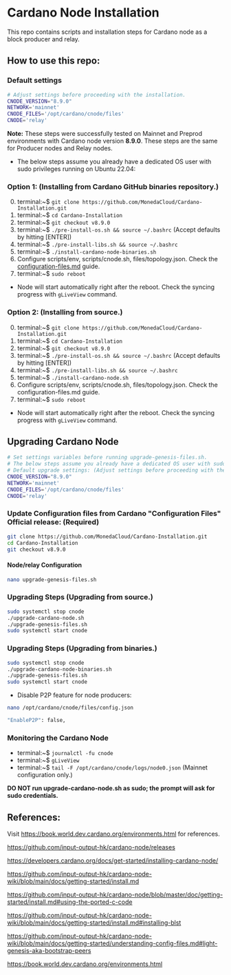 # Cardano Node Installation

This repo contains scripts and installation steps for Cardano node as a block producer and relay.

## How to use this repo:

### Default settings

```bash
# Adjust settings before proceeding with the installation.
CNODE_VERSION="8.9.0"
NETWORK='mainnet'
CNODE_FILES='/opt/cardano/cnode/files'
CNODE='relay'
```

**Note:** These steps were successfully tested on Mainnet and Preprod environments with Cardano node version **8.9.0**. These steps are the same for Producer nodes and Relay nodes.

- The below steps assume you already have a dedicated OS user with sudo privileges running on Ubuntu 22.04:

### Option 1: (Installing from Cardano GitHub binaries repository.)

0. terminal:~$ `git clone https://github.com/MonedaCloud/Cardano-Installation.git`
1. terminal:~$ `cd Cardano-Installation`
2. terminal:~$ `git checkout v8.9.0`
3. terminal:~$ `./pre-install-os.sh && source ~/.bashrc` (Accept defaults by hitting [ENTER])
5. terminal:~$ `./pre-install-libs.sh && source ~/.bashrc`
7. terminal:~$ `./install-cardano-node-binaries.sh`
8. Configure scripts/env, scripts/cnode.sh, files/topology.json. Check the [configuration-files.md](https://github.com/MonedaCloud/Cardano-Installation/blob/main/configuration-files.md) guide.
9. terminal:~$ `sudo reboot`
* Node will start automatically right after the reboot. Check the syncing progress with `gLiveView` command.

### Option 2: (Installing from source.)

0. terminal:~$ `git clone https://github.com/MonedaCloud/Cardano-Installation.git`
1. terminal:~$ `cd Cardano-Installation`
2. terminal:~$ `git checkout v8.9.0`
3. terminal:~$ `./pre-install-os.sh && source ~/.bashrc` (Accept defaults by hitting [ENTER])
5. terminal:~$ `./pre-install-libs.sh && source ~/.bashrc`
7. terminal:~$ `./install-cardano-node.sh`
8. Configure scripts/env, scripts/cnode.sh, files/topology.json. Check the configuration-files.md guide.
9. terminal:~$ `sudo reboot`
* Node will start automatically right after the reboot. Check the syncing progress with `gLiveView` command.

## Upgrading Cardano Node

```bash
# Set settings variables before running upgrade-genesis-files.sh.
# The below steps assume you already have a dedicated OS user with sudo privileges running on Ubuntu 22.04:
# Default upgrade settings: (Adjust settings before proceeding with the upgrade.)
CNODE_VERSION="8.9.0"
NETWORK='mainnet'
CNODE_FILES='/opt/cardano/cnode/files'
CNODE='relay'
```

### Update Configuration files from Cardano "Configuration Files" Official release: (Required)

```bash
git clone https://github.com/MonedaCloud/Cardano-Installation.git
cd Cardano-Installation
git checkout v8.9.0
```

#### Node/relay Configuration

```bash
nano upgrade-genesis-files.sh
```

### Upgrading Steps (Upgrading from source.)

```bash
sudo systemctl stop cnode
./upgrade-cardano-node.sh
./upgrade-genesis-files.sh
sudo systemctl start cnode
```

### Upgrading Steps (Upgrading from binaries.)

```bash
sudo systemctl stop cnode
./upgrade-cardano-node-binaries.sh
./upgrade-genesis-files.sh
sudo systemctl start cnode
```

- Disable P2P feature for node producers:

```bash
nano /opt/cardano/cnode/files/config.json
```

```bash
"EnableP2P": false,
```

### Monitoring the Cardano Node

- terminal:~$ `journalctl -fu cnode`
- terminal:~$ `gLiveView`
- terminal:~$ `tail -F /opt/cardano/cnode/logs/node0.json` (Mainnet configuration only.)


**DO NOT run upgrade-cardano-node.sh as sudo; the prompt will ask for sudo credentials.**

## References:

Visit https://book.world.dev.cardano.org/environments.html for references.

https://github.com/input-output-hk/cardano-node/releases

https://developers.cardano.org/docs/get-started/installing-cardano-node/

https://github.com/input-output-hk/cardano-node-wiki/blob/main/docs/getting-started/install.md

https://github.com/input-output-hk/cardano-node/blob/master/doc/getting-started/install.md#using-the-ported-c-code

https://github.com/input-output-hk/cardano-node-wiki/blob/main/docs/getting-started/install.md#installing-blst

https://github.com/input-output-hk/cardano-node-wiki/blob/main/docs/getting-started/understanding-config-files.md#light-genesis-aka-bootstrap-peers

https://book.world.dev.cardano.org/environments.html
